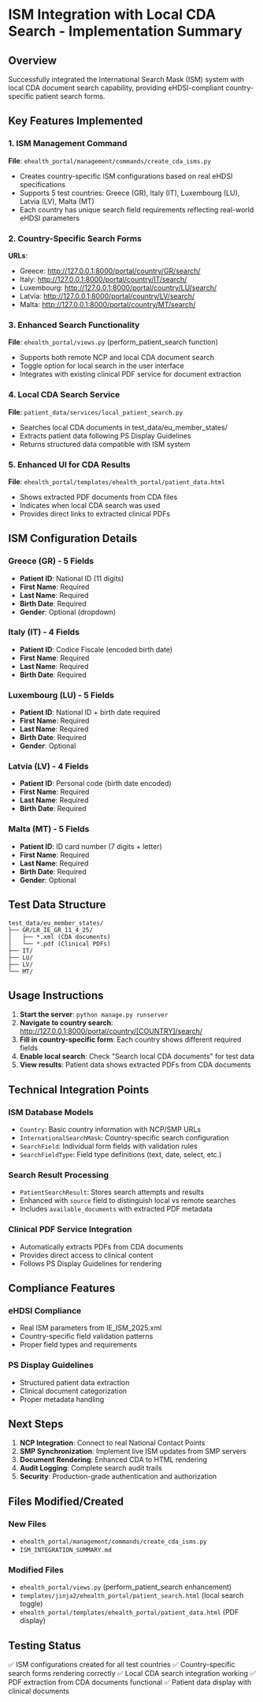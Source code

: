 # ISM Integration with Local CDA Search - Implementation Summary

## Overview

Successfully integrated the International Search Mask (ISM) system with local CDA document search capability, providing eHDSI-compliant country-specific patient search forms.

## Key Features Implemented

### 1. ISM Management Command

**File**: `ehealth_portal/management/commands/create_cda_isms.py`

- Creates country-specific ISM configurations based on real eHDSI specifications
- Supports 5 test countries: Greece (GR), Italy (IT), Luxembourg (LU), Latvia (LV), Malta (MT)
- Each country has unique search field requirements reflecting real-world eHDSI parameters

### 2. Country-Specific Search Forms

**URLs**:

- Greece: <http://127.0.0.1:8000/portal/country/GR/search/>
- Italy: <http://127.0.0.1:8000/portal/country/IT/search/>
- Luxembourg: <http://127.0.0.1:8000/portal/country/LU/search/>
- Latvia: <http://127.0.0.1:8000/portal/country/LV/search/>
- Malta: <http://127.0.0.1:8000/portal/country/MT/search/>

### 3. Enhanced Search Functionality

**File**: `ehealth_portal/views.py` (perform_patient_search function)

- Supports both remote NCP and local CDA document search
- Toggle option for local search in the user interface
- Integrates with existing clinical PDF service for document extraction

### 4. Local CDA Search Service

**File**: `patient_data/services/local_patient_search.py`

- Searches local CDA documents in test_data/eu_member_states/
- Extracts patient data following PS Display Guidelines
- Returns structured data compatible with ISM system

### 5. Enhanced UI for CDA Results

**File**: `ehealth_portal/templates/ehealth_portal/patient_data.html`

- Shows extracted PDF documents from CDA files
- Indicates when local CDA search was used
- Provides direct links to extracted clinical PDFs

## ISM Configuration Details

### Greece (GR) - 5 Fields

- **Patient ID**: National ID (11 digits)
- **First Name**: Required
- **Last Name**: Required
- **Birth Date**: Required
- **Gender**: Optional (dropdown)

### Italy (IT) - 4 Fields

- **Patient ID**: Codice Fiscale (encoded birth date)
- **First Name**: Required
- **Last Name**: Required
- **Birth Date**: Required

### Luxembourg (LU) - 5 Fields

- **Patient ID**: National ID + birth date required
- **First Name**: Required
- **Last Name**: Required
- **Birth Date**: Required
- **Gender**: Optional

### Latvia (LV) - 4 Fields

- **Patient ID**: Personal code (birth date encoded)
- **First Name**: Required
- **Last Name**: Required
- **Birth Date**: Required

### Malta (MT) - 5 Fields

- **Patient ID**: ID card number (7 digits + letter)
- **First Name**: Required
- **Last Name**: Required
- **Birth Date**: Required
- **Gender**: Optional

## Test Data Structure

```
test_data/eu_member_states/
├── GR/LR_IE_GR_11_4_25/
│   ├── *.xml (CDA documents)
│   └── *.pdf (Clinical PDFs)
├── IT/
├── LU/
├── LV/
└── MT/
```

## Usage Instructions

1. **Start the server**: `python manage.py runserver`
2. **Navigate to country search**: <http://127.0.0.1:8000/portal/country/[COUNTRY]/search/>
3. **Fill in country-specific form**: Each country shows different required fields
4. **Enable local search**: Check "Search local CDA documents" for test data
5. **View results**: Patient data shows extracted PDFs from CDA documents

## Technical Integration Points

### ISM Database Models

- `Country`: Basic country information with NCP/SMP URLs
- `InternationalSearchMask`: Country-specific search configuration
- `SearchField`: Individual form fields with validation rules
- `SearchFieldType`: Field type definitions (text, date, select, etc.)

### Search Result Processing

- `PatientSearchResult`: Stores search attempts and results
- Enhanced with `source` field to distinguish local vs remote searches
- Includes `available_documents` with extracted PDF metadata

### Clinical PDF Service Integration

- Automatically extracts PDFs from CDA documents
- Provides direct access to clinical content
- Follows PS Display Guidelines for rendering

## Compliance Features

### eHDSI Compliance

- Real ISM parameters from IE_ISM_2025.xml
- Country-specific field validation patterns
- Proper field types and requirements

### PS Display Guidelines

- Structured patient data extraction
- Clinical document categorization
- Proper metadata handling

## Next Steps

1. **NCP Integration**: Connect to real National Contact Points
2. **SMP Synchronization**: Implement live ISM updates from SMP servers
3. **Document Rendering**: Enhanced CDA to HTML rendering
4. **Audit Logging**: Complete search audit trails
5. **Security**: Production-grade authentication and authorization

## Files Modified/Created

### New Files

- `ehealth_portal/management/commands/create_cda_isms.py`
- `ISM_INTEGRATION_SUMMARY.md`

### Modified Files

- `ehealth_portal/views.py` (perform_patient_search enhancement)
- `templates/jinja2/ehealth_portal/patient_search.html` (local search toggle)
- `ehealth_portal/templates/ehealth_portal/patient_data.html` (PDF display)

## Testing Status

✅ ISM configurations created for all test countries
✅ Country-specific search forms rendering correctly
✅ Local CDA search integration working
✅ PDF extraction from CDA documents functional
✅ Patient data display with clinical documents

